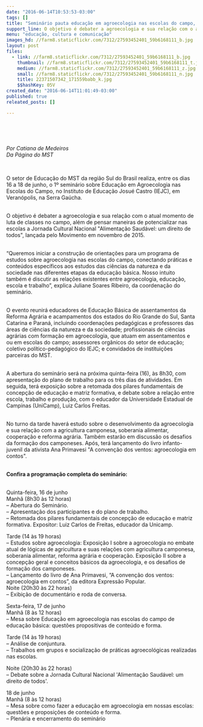 ```yaml
---
date: "2016-06-14T10:53:53-03:00"
tags: []
title: "Seminário pauta educação em agroecologia nas escolas do campo, no RS"
support_line: O objetivo é debater a agroecologia e sua relação com o atual momento de luta de classes no campo
menu: "educação, cultura e comunicação"
images_hd: //farm8.staticflickr.com/7312/27593452401_59b6168111_b.jpg
layout: post
files:
  - link: //farm8.staticflickr.com/7312/27593452401_59b6168111_b.jpg
    thumbnail: //farm8.staticflickr.com/7312/27593452401_59b6168111_t.jpg
    medium: //farm8.staticflickr.com/7312/27593452401_59b6168111_z.jpg
    small: //farm8.staticflickr.com/7312/27593452401_59b6168111_n.jpg
    title: 22371507342_171559babb_k.jpg
    $$hashKey: 05V
created_date: "2016-06-14T11:01:49-03:00"
published: true
releated_posts: []

---
```

<p>&nbsp;</p>

<p>&nbsp;</p>

<p><em>Por Catiana de Medeiros<br />
Da P&aacute;gina do MST</em></p>

<p>&nbsp;</p>

<p>O setor de Educa&ccedil;&atilde;o do MST da regi&atilde;o Sul do Brasil realiza, entre os dias 16 a 18 de junho, o 1&ordm; semin&aacute;rio sobre Educa&ccedil;&atilde;o em Agroecologia nas Escolas do Campo, no Instituto de Educa&ccedil;&atilde;o Josu&eacute; Castro (IEJC), em Veran&oacute;polis, na Serra Ga&uacute;cha.</p>

<p><br />
O objetivo &eacute; debater a agroecologia e sua rela&ccedil;&atilde;o com o atual momento de luta de classes no campo, al&eacute;m de pensar maneiras de potencializar nas escolas a Jornada Cultural Nacional &quot;Alimenta&ccedil;&atilde;o Saud&aacute;vel: um direito de todos&quot;, lan&ccedil;ada pelo Movimento em novembro de 2015.</p>

<p><br />
&ldquo;Queremos iniciar a constru&ccedil;&atilde;o de orienta&ccedil;&otilde;es para um programa de estudos sobre agroecologia nas escolas do campo, conectando pr&aacute;ticas e conte&uacute;dos espec&iacute;ficos aos estudos das ci&ecirc;ncias da natureza e da sociedade nas diferentes etapas da educa&ccedil;&atilde;o b&aacute;sica. Nosso intuito tamb&eacute;m &eacute; discutir as rela&ccedil;&otilde;es existentes entre agroecologia, educa&ccedil;&atilde;o, escola e trabalho&rdquo;, explica Juliane Soares Ribeiro, da coordena&ccedil;&atilde;o do semin&aacute;rio.</p>

<p><br />
O evento reunir&aacute; educadores de Educa&ccedil;&atilde;o B&aacute;sica de assentamentos da Reforma Agr&aacute;ria e acampamentos dos estados do Rio Grande do Sul, Santa Catarina e Paran&aacute;, incluindo coordena&ccedil;&otilde;es pedag&oacute;gicas e professores das &aacute;reas de ci&ecirc;ncias da natureza e da sociedade; profissionais de ci&ecirc;ncias agr&aacute;rias com forma&ccedil;&atilde;o em agroecologia, que atuam em assentamentos e ou em escolas do campo; assessores org&acirc;nicos do setor de educa&ccedil;&atilde;o; coletivo pol&iacute;tico-pedag&oacute;gico do IEJC; e convidados de institui&ccedil;&otilde;es parceiras do MST.</p>

<p><br />
A abertura do semin&aacute;rio ser&aacute; na pr&oacute;xima quinta-feira (16), &agrave;s 8h30, com apresenta&ccedil;&atilde;o do plano de trabalho para os tr&ecirc;s dias de atividades. Em seguida, ter&aacute; exposi&ccedil;&atilde;o sobre a retomada dos pilares fundamentais de concep&ccedil;&atilde;o de educa&ccedil;&atilde;o e matriz formativa, e debate sobre a rela&ccedil;&atilde;o entre escola, trabalho e produ&ccedil;&atilde;o, com o educador da Universidade Estadual de Campinas (UniCamp), Luiz Carlos Freitas.</p>

<p><br />
No turno da tarde haver&aacute; estudo sobre o desenvolvimento da agroecologia e sua rela&ccedil;&atilde;o com a agricultura camponesa, soberania alimentar, coopera&ccedil;&atilde;o e reforma agr&aacute;ria. Tamb&eacute;m estar&atilde;o em discuss&atilde;o os desafios da forma&ccedil;&atilde;o dos camponeses. Ap&oacute;s, ter&aacute; lan&ccedil;amento do livro infanto-juvenil da ativista Ana Primavesi &quot;A conven&ccedil;&atilde;o dos ventos: agroecologia em contos&quot;.</p>

<p><br />
<strong>Confira a programa&ccedil;&atilde;o completa do semin&aacute;rio:</strong></p>

<p><br />
Quinta-feira, 16 de junho<br />
Manh&atilde; (8h30 &agrave;s 12 horas)<br />
&ndash; Abertura do Semin&aacute;rio.<br />
&ndash; Apresenta&ccedil;&atilde;o dos participantes e do plano de trabalho.<br />
&ndash; Retomada dos pilares fundamentais de concep&ccedil;&atilde;o de educa&ccedil;&atilde;o e matriz formativa. Expositor: Luiz Carlos de Freitas, educador da Unicamp.</p>

<p>Tarde (14 &agrave;s 19 horas)<br />
&ndash; Estudos sobre agroecologia: Exposi&ccedil;&atilde;o I sobre a agroecologia no embate atual de l&oacute;gicas de agricultura e suas rela&ccedil;&otilde;es com agricultura camponesa, soberania alimentar, reforma agr&aacute;ria e coopera&ccedil;&atilde;o. Exposi&ccedil;&atilde;o II sobre a concep&ccedil;&atilde;o geral e conceitos b&aacute;sicos da agroecologia, e os desafios de forma&ccedil;&atilde;o dos camponeses.<br />
&ndash; Lan&ccedil;amento do livro de Ana Primavesi, &ldquo;A conven&ccedil;&atilde;o dos ventos: agroecologia em contos&rdquo;, da editora Express&atilde;o Popular.<br />
Noite (20h30 &agrave;s 22 horas)<br />
&ndash; Exibi&ccedil;&atilde;o de document&aacute;rio e roda de conversa.</p>

<p>Sexta-feira, 17 de junho<br />
Manh&atilde; (8 &agrave;s 12 horas)<br />
&ndash; Mesa sobre Educa&ccedil;&atilde;o em agroecologia nas escolas do campo de educa&ccedil;&atilde;o b&aacute;sica: quest&otilde;es propositivas de conte&uacute;do e forma.</p>

<p>Tarde (14 &agrave;s 19 horas)<br />
&ndash; An&aacute;lise de conjuntura.<br />
&ndash; Trabalhos em grupos e socializa&ccedil;&atilde;o de pr&aacute;ticas agroecol&oacute;gicas realizadas nas escolas.</p>

<p>Noite (20h30 &agrave;s 22 horas)<br />
&ndash; Debate sobre a Jornada Cultural Nacional &#39;Alimenta&ccedil;&atilde;o Saud&aacute;vel: um direito de todos&#39;.</p>

<p>18 de junho<br />
Manh&atilde; (8 &agrave;s 12 horas)<br />
&ndash; Mesa sobre como fazer a educa&ccedil;&atilde;o em agroecologia em nossas escolas: quest&otilde;es e proposi&ccedil;&otilde;es de conte&uacute;do e forma.<br />
&ndash; Plen&aacute;ria e encerramento do semin&aacute;rio</p>
